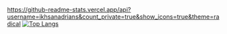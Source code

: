 https://github-readme-stats.vercel.app/api?username=ikhsanadrians&count_private=true&show_icons=true&theme=radical
[![Top Langs](https://github-readme-stats.vercel.app/api/top-langs/?username=ikhsanadrians&layout=compact)](https://github.com/ikhsanadrians)
